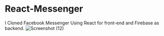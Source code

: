# React-Messenger
I Cloned Facebook Messenger Using React for front-end and Firebase as backend. 
![Screenshot (12)](https://user-images.githubusercontent.com/76264679/124201805-94e86400-daf6-11eb-80ac-cb678c8fa355.png)
